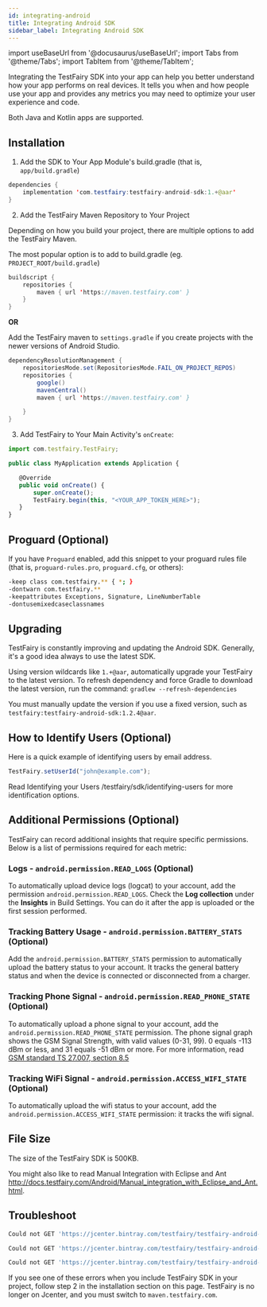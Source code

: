 ```yaml
---
id: integrating-android
title: Integrating Android SDK
sidebar_label: Integrating Android SDK
---
```


import useBaseUrl from '@docusaurus/useBaseUrl';
import Tabs from '@theme/Tabs';
import TabItem from '@theme/TabItem';

Integrating the TestFairy SDK into your app can help you better understand how your app performs on real devices. It tells you when and how people use your app and provides any metrics you may need to optimize your user experience and code.

Both Java and Kotlin apps are supported.

## Installation

1. Add the SDK to Your App Module's build.gradle (that is, `app/build.gradle`)

```java
dependencies {
    implementation 'com.testfairy:testfairy-android-sdk:1.+@aar'
}
```

2. Add the TestFairy Maven Repository to Your Project

Depending on how you build your project, there are multiple options to add the TestFairy Maven.

The most popular option is to add to build.gradle (eg. `PROJECT_ROOT/build.gradle`)

```java
buildscript {
    repositories {
        maven { url 'https://maven.testfairy.com' }
    }
}
```

**OR**

Add the TestFairy maven to `settings.gradle` if you create projects with the newer versions of Android Studio.

```java
dependencyResolutionManagement {
    repositoriesMode.set(RepositoriesMode.FAIL_ON_PROJECT_REPOS)
    repositories {
        google()
        mavenCentral()
        maven { url 'https://maven.testfairy.com' }

    }
}
```

3. Add TestFairy to Your Main Activity's `onCreate`:

```js
import com.testfairy.TestFairy;

public class MyApplication extends Application {

   @Override
   public void onCreate() {
       super.onCreate();
       TestFairy.begin(this, "<YOUR_APP_TOKEN_HERE>");
   }
}
```

## Proguard (Optional)

If you have `Proguard` enabled, add this snippet to your proguard rules file (that is, `proguard-rules.pro`, `proguard.cfg`, or others):

```bash
-keep class com.testfairy.** { *; }
-dontwarn com.testfairy.**
-keepattributes Exceptions, Signature, LineNumberTable
-dontusemixedcaseclassnames
```

## Upgrading

TestFairy is constantly improving and updating the Android SDK. Generally, it's a good idea always to use the latest SDK.

Using version wildcards like `1.+@aar`, automatically upgrade your TestFairy to the latest version. To refresh dependency and force Gradle to download the latest version, run the command: `gradlew --refresh-dependencies`

You must manually update the version if you use a fixed version, such as `testfairy:testfairy-android-sdk:1.2.4@aar`.

## How to Identify Users (Optional)

Here is a quick example of identifying users by email address.

```js
TestFairy.setUserId("john@example.com");
```

Read Identifying your Users /testfairy/sdk/identifying-users for more identification options.

## Additional Permissions (Optional)

TestFairy can record additional insights that require specific permissions. Below is a list of permissions required for each metric:

### Logs - `android.permission.READ_LOGS` (Optional)

To automatically upload device logs (logcat) to your account, add the permission `android.permission.READ_LOGS`.
Check the **Log collection** under the **Insights** in Build Settings. You can do it after the app is uploaded or the first session performed.

### Tracking Battery Usage - `android.permission.BATTERY_STATS` (Optional)

Add the `android.permission.BATTERY_STATS` permission to automatically upload the battery status to your account.
It tracks the general battery status and when the device is connected or disconnected from a charger.

### Tracking Phone Signal - `android.permission.READ_PHONE_STATE` (Optional)

To automatically upload a phone signal to your account, add the `android.permission.READ_PHONE_STATE` permission.
The phone signal graph shows the GSM Signal Strength, with valid values (0-31, 99). 0 equals -113 dBm or less, and 31 equals -51 dBm or more. For more information, read [GSM standard TS 27.007, section 8.5](http://www.etsi.org/deliver/etsi_ts/127000_127099/127007/08.05.00_60/ts_127007v080500p.pdf)

### Tracking WiFi Signal - `android.permission.ACCESS_WIFI_STATE` (Optional)

To automatically upload the wifi status to your account, add the `android.permission.ACCESS_WIFI_STATE` permission: it tracks the wifi signal.

## File Size

The size of the TestFairy SDK is 500KB.

You might also like to read Manual Integration with Eclipse and Ant http://docs.testfairy.com/Android/Manual_integration_with_Eclipse_and_Ant.html.

## Troubleshoot

```bash
Could not GET 'https://jcenter.bintray.com/testfairy/testfairy-android-sdk/1.11.45/testfairy-android-sdk-1.11.45.pom'. Received status code 400
```

```bash
Could not GET 'https://jcenter.bintray.com/testfairy/testfairy-android-sdk/1.11.45/testfairy-android-sdk-1.11.45.pom'. Received status code 403
```

```bash
Could not GET 'https://jcenter.bintray.com/testfairy/testfairy-android-sdk/1.11.45/testfairy-android-sdk-1.11.45.pom'. Received status code 407
```

If you see one of these errors when you include TestFairy SDK in your project, follow step 2 in the installation section on this page.
TestFairy is no longer on Jcenter, and you must switch to `maven.testfairy.com`.
